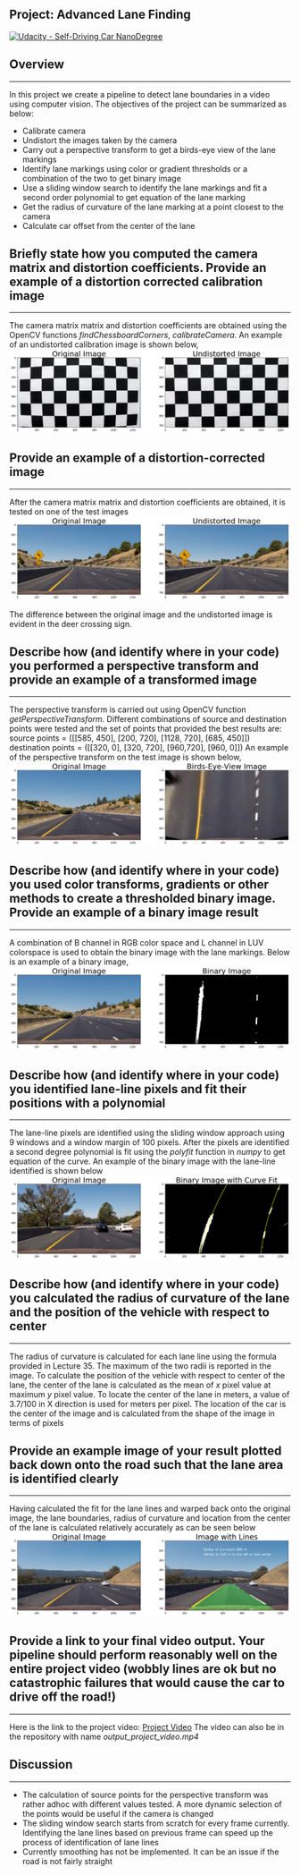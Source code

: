 ## Project: Advanced Lane Finding
[![Udacity - Self-Driving Car NanoDegree](https://s3.amazonaws.com/udacity-sdc/github/shield-carnd.svg)](http://www.udacity.com/drive)

## Overview
---
In this project we create a pipeline to detect lane boundaries in a video using computer vision. The objectives of the project can be summarized as below:

* Calibrate camera
* Undistort the images taken by the camera
* Carry out a perspective transform to get a birds-eye view of the lane markings
* Identify lane markings using color or gradient thresholds or a combination of the two to get binary image
* Use a sliding window search to identify the lane markings and fit a second order polynomial to get equation of the lane marking
* Get the radius of curvature of the lane marking at a point closest to the camera
* Calculate car offset from the center of the lane 

[//]: # (Image References)

[image1]: ./write_up_images/chess_board_distort_undistort.png "Camera Matrix Chessboard"
[image2]: ./write_up_images/test_image_distort_undistort.png "Test Image Undistort"
[image3]: ./write_up_images/binary_image_example.png "Binary Image Test"
[image4]: ./write_up_images/birds_eye_view_image_example.png "Perspective Transform Image"
[image5]: ./write_up_images/binary_image_with_curve_fit.png "Binary Image Curve Fit"
[image6]: ./write_up_images/image_with_lane_lines_R_offset.png "Test Image with Lanes, Radius of Curvature and Offset from Lane Center"

## Briefly state how you computed the camera matrix and distortion coefficients. Provide an example of a distortion corrected calibration image
---
The camera matrix matrix and distortion coefficients are obtained using the OpenCV functions *findChessboardCorners*, *calibrateCamera*. An example of an undistorted calibration image is shown below,
![alt text][image1]

## Provide an example of a distortion-corrected image
---
After the camera matrix matrix and distortion coefficients are obtained, it is tested on one of the test images
![alt text][image2]

The difference between the original image and the undistorted image is evident in the deer crossing sign.

## Describe how (and identify where in your code) you performed a perspective transform and provide an example of a transformed image
---
The perspective transform is carried out using OpenCV function *getPerspectiveTransform*. Different combinations of source and destination points were tested and the set of points that provided the best results are:
source points = ([[585, 450], [200, 720], [1128, 720], [685, 450]])
destination points = ([[320, 0], [320, 720], [960,720], [960, 0]])
An example of the perspective transform on the test image is shown below,
![alt text][image4]
 
## Describe how (and identify where in your code) you used color transforms, gradients or other methods to create a thresholded binary image. Provide an example of a binary image result
---
A combination of B channel in RGB color space and L channel in LUV colorspace is used to obtain the binary image with the lane markings. Below is an example of a binary image,
![alt text][image3]

## Describe how (and identify where in your code) you identified lane-line pixels and fit their positions with a polynomial
---
The lane-line pixels are identified using the sliding window approach using 9 windows and a window margin of 100 pixels. After the pixels are identified a second degree polynomial is fit using the *polyfit* function in *numpy* to get equation of the curve. An example of the binary image with the lane-line identified is shown below  
![alt text][image5]

## Describe how (and identify where in your code) you calculated the radius of curvature of the lane and the position of the vehicle with respect to center
---
The radius of curvature is calculated for each lane line using the formula provided in Lecture 35. The maximum of the two radii is reported in the image. 
To calculate the position of the vehicle with respect to center of the lane, the center of the lane is calculated as the mean of *x* pixel value at maximum *y* pixel value. To locate the center of the lane in meters, a value of 3.7/100 in X direction is used for meters per pixel. The location of the car is the center of the image and is calculated from the shape of the image in terms of pixels 

## Provide an example image of your result plotted back down onto the road such that the lane area is identified clearly
---
Having calculated the fit for the lane lines and warped back onto the original image, the lane boundaries, radius of curvature and location from the center of the lane is calculated relatively accurately as can be seen below
![alt text][image6]

## Provide a link to your final video output. Your pipeline should perform reasonably well on the entire project video (wobbly lines are ok but no catastrophic failures that would cause the car to drive off the road!)
---
Here is the link to the project video:
[Project Video](https://github.com/tejaspant/SDC_Udacity_Term1/blob/master/Project4_Advanced_Lane_Finding/output_project_video.mp4)
The video can also be in the repository with name *output_project_video.mp4* 

## Discussion
---
* The calculation of source points for the perspective transform was rather adhoc with different values tested. A more dynamic selection of the points would be useful if the camera is changed
* The sliding window search starts from scratch for every frame currently. Identifying the lane lines based on previous frame can speed up the process of identification of lane lines
* Currently smoothing has not be implemented. It can be an issue if the road is not fairly straight
